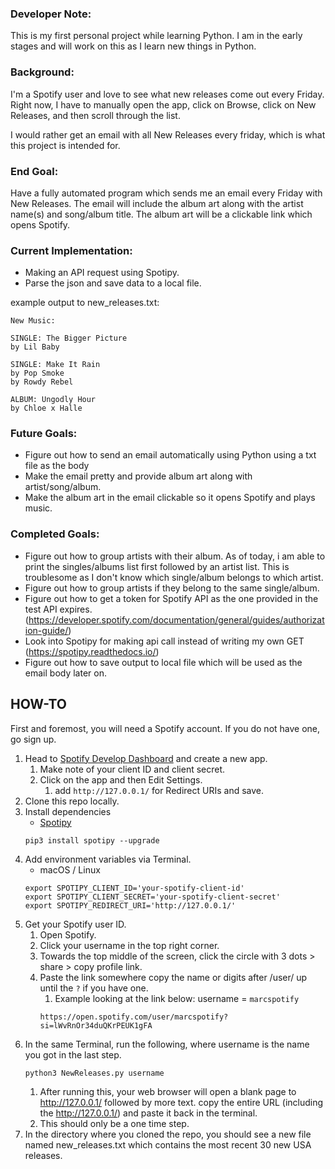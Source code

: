 ### Developer Note:

This is my first personal project while learning Python. I am in the early 
stages and will work on this as I learn new things in Python. 

### Background:

I'm a Spotify user and love to see what new releases come out every Friday.
Right now, I have to manually open the app, click on Browse, click on New
Releases, and then scroll through the list. 

I would rather get an email with all New Releases every friday, which is what
this project is intended for. 

### End Goal: 
Have a fully automated program which sends me an email every Friday with 
New Releases.  The email will include the album art along with the artist 
name(s) and song/album title.  The album art will be a clickable link 
which opens Spotify. 


### Current Implementation:
- Making an API request using Spotipy.
- Parse the json and save data to a local file.

example output to new_releases.txt: 
```
New Music:

SINGLE: The Bigger Picture
by Lil Baby

SINGLE: Make It Rain
by Pop Smoke
by Rowdy Rebel

ALBUM: Ungodly Hour
by Chloe x Halle
```

### Future Goals:
- Figure out how to send an email automatically using Python using a txt file
as the body
- Make the email pretty and provide album art along with artist/song/album.
- Make the album art in the email clickable so it opens Spotify and plays music. 


### Completed Goals:
- Figure out how to group artists with their album.  As of today, i am able to 
print the singles/albums list first followed by an artist list. This is troublesome
as I don't know which single/album belongs to which artist.
- Figure out how to group artists if they belong to the same single/album.
- Figure out how to get a token for Spotify API as the one provided in
the test API expires. (https://developer.spotify.com/documentation/general/guides/authorization-guide/)
- Look into Spotipy for making api call instead of writing my own 
GET (https://spotipy.readthedocs.io/) 
- Figure out how to save output to local file which will be used as the email
body later on.

## HOW-TO
First and foremost, you will need a Spotify account. If you do not have one, go sign up.
1. Head to [Spotify Develop Dashboard](https://developer.spotify.com/dashboard/applications)
and create a new app. 
    1. Make note of your client ID and client secret.
    2. Click on the app and then Edit Settings. 
        1. add `http://127.0.0.1/` for Redirect URIs and save.
2. Clone this repo locally.
3. Install dependencies
    - [Spotipy](https://spotipy.readthedocs.io/en/2.7.0/#installation)
    ```
    pip3 install spotipy --upgrade
   ```
4. Add environment variables via Terminal.
    - macOS / Linux
    ```
    export SPOTIPY_CLIENT_ID='your-spotify-client-id'
    export SPOTIPY_CLIENT_SECRET='your-spotify-client-secret'
    export SPOTIPY_REDIRECT_URI='http://127.0.0.1/'
    ```
5. Get your Spotify user ID.
    1. Open Spotify.
    2. Click your username in the top right corner. 
    3. Towards the top middle of the screen, click the circle with 3 dots > share > 
    copy profile link. 
    4. Paste the link somewhere copy the name or digits after /user/ up until the `?` if you have one.
        1. Example looking at the link below: username = `marcspotify`
        ```
       https://open.spotify.com/user/marcspotify?si=lWvRnOr34duQKrPEUK1gFA
       ```
6. In the same Terminal, run the following, where username is the name you got in 
the last step. 
    ```
    python3 NewReleases.py username
    ```
   1. After running this, your web browser will open a blank page to http://127.0.0.1/ 
   followed by more text. copy the entire URL (including the http://127.0.0.1/) and 
   paste it back in the terminal. 
   2. This should only be a one time step.
7. In the directory where you cloned the repo, you should see a new file named
new_releases.txt which contains the most recent 30 new USA releases. 